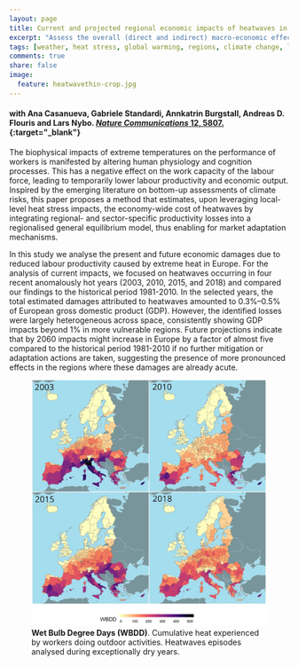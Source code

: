 ```yaml
---
layout: page
title: Current and projected regional economic impacts of heatwaves in Europe
excerpt: "Assess the overall (direct and indirect) macro-economic effects (%GDP) of heatwaves in Europe and estimate the effects of climate change"
tags: [weather, heat stress, global warming, regions, climate change, labour productivity, WBGT, CGE, bottom-up, Adaptation]
comments: true
share: false
image:
  feature: heatwavethin-crop.jpg
---
```


#### with Ana Casanueva, Gabriele Standardi, Annkatrin Burgstall, Andreas D. Flouris and Lars Nybo. [*Nature Communications* 12, 5807.](https://doi.org/10.1038/s41467-021-26050-z){:target="_blank"}

The biophysical impacts of extreme temperatures on the performance of workers is manifested by altering human physiology and cognition processes. This has a negative effect on the work capacity of the labour force, leading to temporarily lower labour productivity and economic output. Inspired by the emerging literature on bottom-up assessments of climate risks, this paper proposes a method that estimates, upon leveraging local-level heat stress impacts, the economy-wide cost of heatwaves by integrating regional- and sector-specific productivity losses into a regionalised general equilibrium model, thus enabling for market adaptation mechanisms.

In this study we analyse the present and future economic damages due to reduced labour productivity caused by extreme heat in Europe. For the analysis of current impacts, we focused on heatwaves occurring in four recent anomalously hot years (2003, 2010, 2015, and 2018) and compared our findings to the historical period 1981-2010. In the selected years, the total estimated damages attributed to heatwaves amounted to 0.3%–0.5% of European gross domestic product (GDP). However, the identified losses were largely heterogeneous across space, consistently showing GDP impacts beyond 1% in more vulnerable regions. Future projections indicate that by 2060 impacts might increase in Europe by a factor of almost five compared to the historical period 1981-2010 if no further mitigation or adaptation actions are taken, suggesting the presence of more pronounced effects in the regions where these damages are already acute.

<figure>
	<a href="/images/RA_map.jpg"><img src="/images/WBDD-tile.jpg"></a>
	<figcaption><b>Wet Bulb Degree Days (WBDD)</b>. Cumulative heat experienced by workers doing outdoor activities. Heatwaves episodes analysed during exceptionally dry years.</figcaption>
</figure>
